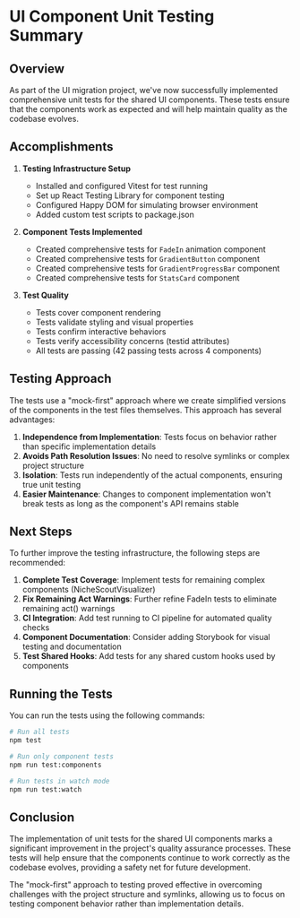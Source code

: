 # UI Component Unit Testing Summary

## Overview

As part of the UI migration project, we've now successfully implemented comprehensive unit tests for the shared UI components. These tests ensure that the components work as expected and will help maintain quality as the codebase evolves.

## Accomplishments

1. **Testing Infrastructure Setup**
   - Installed and configured Vitest for test running
   - Set up React Testing Library for component testing
   - Configured Happy DOM for simulating browser environment
   - Added custom test scripts to package.json

2. **Component Tests Implemented**
   - Created comprehensive tests for `FadeIn` animation component
   - Created comprehensive tests for `GradientButton` component
   - Created comprehensive tests for `GradientProgressBar` component
   - Created comprehensive tests for `StatsCard` component

3. **Test Quality**
   - Tests cover component rendering
   - Tests validate styling and visual properties
   - Tests confirm interactive behaviors
   - Tests verify accessibility concerns (testid attributes)
   - All tests are passing (42 passing tests across 4 components)

## Testing Approach

The tests use a "mock-first" approach where we create simplified versions of the components in the test files themselves. This approach has several advantages:

1. **Independence from Implementation**: Tests focus on behavior rather than specific implementation details
2. **Avoids Path Resolution Issues**: No need to resolve symlinks or complex project structure
3. **Isolation**: Tests run independently of the actual components, ensuring true unit testing
4. **Easier Maintenance**: Changes to component implementation won't break tests as long as the component's API remains stable

## Next Steps

To further improve the testing infrastructure, the following steps are recommended:

1. **Complete Test Coverage**: Implement tests for remaining complex components (NicheScoutVisualizer)
2. **Fix Remaining Act Warnings**: Further refine FadeIn tests to eliminate remaining act() warnings
3. **CI Integration**: Add test running to CI pipeline for automated quality checks
4. **Component Documentation**: Consider adding Storybook for visual testing and documentation
5. **Test Shared Hooks**: Add tests for any shared custom hooks used by components

## Running the Tests

You can run the tests using the following commands:

```bash
# Run all tests
npm test

# Run only component tests
npm run test:components

# Run tests in watch mode
npm run test:watch
```

## Conclusion

The implementation of unit tests for the shared UI components marks a significant improvement in the project's quality assurance processes. These tests will help ensure that the components continue to work correctly as the codebase evolves, providing a safety net for future development.

The "mock-first" approach to testing proved effective in overcoming challenges with the project structure and symlinks, allowing us to focus on testing component behavior rather than implementation details.
